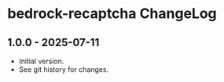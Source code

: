 # bedrock-recaptcha ChangeLog

## 1.0.0 - 2025-07-11

- Initial version.
- See git history for changes.
